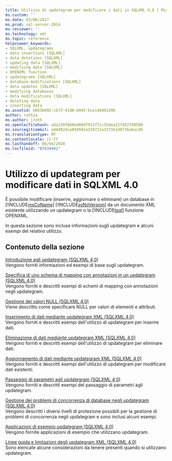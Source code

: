 ```yaml
---
title: Utilizzo di updategram per modificare i dati in SQLXML 4,0 | Microsoft Docs
ms.custom: ''
ms.date: 03/08/2017
ms.prod: sql-server-2014
ms.reviewer: ''
ms.technology: xml
ms.topic: reference
helpviewer_keywords:
- SQLXML, updategrams
- data insertions [SQLXML]
- data deletions [SQLXML]
- updating data [SQLXML]
- modifying data [SQLXML]
- OPENXML function
- updategrams [SQLXML]
- database modifications [SQLXML]
- data updates [SQLXML]
- modifying databases
- data modifications [SQLXML]
- deleting data
- inserting data
ms.assetid: b8b3b892-cb73-41d0-b945-bce148d81d9b
author: rothja
ms.author: jroth
ms.openlocfilehash: a4a2397668ed08df91377cc35dea22fd52788580
ms.sourcegitcommit: ad4d92dce894592a259721a1571b1d8736abacdb
ms.translationtype: MT
ms.contentlocale: it-IT
ms.lasthandoff: 08/04/2020
ms.locfileid: "87634942"
---
```

# <a name="using-updategrams-to-modify-data-in-sqlxml-40"></a>Utilizzo di updategram per modificare dati in SQLXML 4.0
  È possibile modificare (inserire, aggiornare o eliminare) un database in [!INCLUDE[msCoName](../../../includes/msconame-md.md)] [!INCLUDE[ssNoVersion](../../../includes/ssnoversion-md.md)] da un documento XML esistente utilizzando un updategram o la [!INCLUDE[tsql](../../../includes/tsql-md.md)] funzione OPENXML.  
  
 In questa sezione sono incluse informazioni sugli updategram e alcuni esempi del relativo utilizzo.  
  
## <a name="in-this-section"></a>Contenuto della sezione  
 [Introduzione agli updategram &#40;SQLXML 4,0&#41;](introduction-to-updategrams-sqlxml-4-0.md)  
 Vengono forniti informazioni ed esempi di base sugli updategram.  
  
 [Specifica di uno schema di mapping con annotazioni in un updategram &#40;SQLXML 4,0&#41;](specifying-an-annotated-mapping-schema-in-an-updategram-sqlxml-4-0.md)  
 Vengono forniti e descritti esempi di schemi di mapping con annotazioni negli updategram.  
  
 [Gestione dei valori NULL &#40;SQLXML 4,0&#41;](null-handling-sqlxml-4-0.md)  
 Viene descritto come specificare NULL per valori di elementi e attributi.  
  
 [Inserimento di dati mediante updategram XML &#40;SQLXML 4,0&#41;](inserting-data-using-xml-updategrams-sqlxml-4-0.md)  
 Vengono forniti e descritti esempi dell'utilizzo di updategram per inserire dati.  
  
 [Eliminazione di dati mediante updategram XML &#40;SQLXML 4,0&#41;](deleting-data-using-xml-updategrams-sqlxml-4-0.md)  
 Vengono forniti e descritti esempi dell'utilizzo di updategram per eliminare dati.  
  
 [Aggiornamento di dati mediante updategram XML &#40;SQLXML 4,0&#41;](updating-data-using-xml-updategrams-sqlxml-4-0.md)  
 Vengono forniti e descritti esempi dell'utilizzo di updategram per modificare dati esistenti.  
  
 [Passaggio di parametri agli updategram &#40;SQLXML 4,0&#41;](passing-parameters-to-updategrams-sqlxml-4-0.md)  
 Vengono forniti e descritti esempi del passaggio di parametri agli updategram.  
  
 [Gestione dei problemi di concorrenza di database negli updategram &#40;SQLXML 4,0&#41;](handling-database-concurrency-issues-in-updategrams-sqlxml-4-0.md)  
 Vengono descritti i diversi livelli di protezione possibili per la gestione di problemi di concorrenza negli updategram e sono inclusi alcuni esempi.  
  
 [Applicazioni di esempio updategram &#40;SQLXML 4,0&#41;](../../../database-engine/dev-guide/updategram-sample-applications-sqlxml-4-0.md)  
 Vengono fornite applicazioni di esempio che utilizzano updategram.  
  
 [Linee guida e limitazioni degli updategram XML &#40;SQLXML 4,0&#41;](guidelines-and-limitations-of-xml-updategrams-sqlxml-4-0.md)  
 Sono elencate alcune considerazioni da tenere presenti quando si utilizzano updategram.  
  
  
